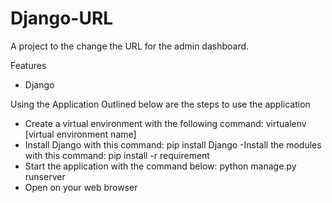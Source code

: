 # Django-URL
A project to the change the URL for the admin dashboard.

Features
- Django

Using the Application
Outlined below are the steps to use the application
- Create a virtual environment with the following command:
virtualenv [virtual environment name]
- Install Django with this command:
pip install Django
-Install the modules with this command:
pip install -r requirement
- Start the application with the command below:
python manage.py runserver
- Open on your web browser